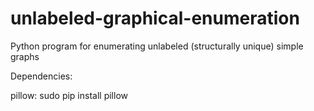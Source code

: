 unlabeled-graphical-enumeration
===============================

Python program for enumerating unlabeled (structurally unique) simple graphs


Dependencies:

pillow: sudo pip install pillow
